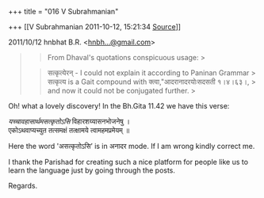 +++
title = "016 V Subrahmanian"

+++
[[V Subrahmanian	2011-10-12, 15:21:34 [Source](https://groups.google.com/g/bvparishat/c/UC26MXApsE4)]]



  
  

2011/10/12 hnbhat B.R. \<[hnbh...@gmail.com]()\>

  

> 
> >   
> > 
> > 
> >   
> > 
> > From Dhaval's quotations conspicuous usage: >
> 
> > 
> >   
> > 
> > 
> > सत्कृत्येरन् - I could not explain it according to Paninan Grammar > सत्कृत्य is a Gait compound with क्त्वा,"आदरानादरयोःसदसती १।४।६३।, > and now it could not be conjugated further. >
> 
> > 

  
Oh! what a lovely discovery! In the Bh.Gita 11.42 we have this verse:  
  
*यच्चावहासार्थमसत्कृतोऽसि* विहारशय्यासनभोजनेषु ।  
एकोऽथवाप्यच्युत तत्समक्षं तत्क्षामये त्वामहमप्रमेयम् ॥  
  
Here the word 'असत्कृतोऽसि’ is in अनादर mode. If I am wrong kindly correct me.  
  
I thank the Parishad for creating such a nice platform for people like us to learn the language just by going through the posts.  
  
Regards.  
  
  
  

  

